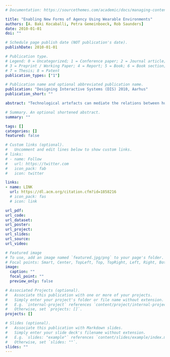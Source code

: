 ```yaml
---
# Documentation: https://sourcethemes.com/academic/docs/managing-content/

title: "Enabling New Forms of Agency Using Wearable Environments"
authors: [A. Baki Kocaballi, Petra Gemeinboeck, Rob Saunders]
date: 2010-01-01
doi: ""

# Schedule page publish date (NOT publication's date).
publishDate: 2010-01-01

# Publication type.
# Legend: 0 = Uncategorized; 1 = Conference paper; 2 = Journal article;
# 3 = Preprint / Working Paper; 4 = Report; 5 = Book; 6 = Book section;
# 7 = Thesis; 8 = Patent
publication_types: ["1"]

# Publication name and optional abbreviated publication name.
publication: "Designing Interactive Systems (DIS) 2010, Aarhus"
publication_short: ""

abstract: "Technological artefacts can mediate the relations between humans and the environment: mediation changes our agency, which can be defined as our capacity for action. There can be different types of technological mediation and each type shapes our agency differently. Our model of wearable environments, which combines wearable computing and smart environment approaches, is useful for exploring new types of relations and, by extension, new forms of agency. In this paper, we present the first stage of developing a wearable environment system involving a series of workshops using two prototype devices. We evaluated the workshop activities according to a post-phenomenological account: this has allowed us to analyse the transformation of machine-mediated agency vis-à-vis two dimensions: perception and praxis. Our findings showed that interpretations of sonic and tactile feedback were highly dependent upon the placement of the sensing and effecting capacities of the system."

# Summary. An optional shortened abstract.
summary: ""

tags: []
categories: []
featured: false

# Custom links (optional).
#   Uncomment and edit lines below to show custom links.
# links:
# - name: Follow
#   url: https://twitter.com
#   icon_pack: fab
#   icon: twitter

links:
- name: LINK
  url: https://dl.acm.org/citation.cfm?id=1858216
  # icon_pack: fas
  # icon: link

url_pdf:
url_code:
url_dataset:
url_poster:
url_project:
url_slides:
url_source:
url_video:

# Featured image
# To use, add an image named `featured.jpg/png` to your page's folder. 
# Focal points: Smart, Center, TopLeft, Top, TopRight, Left, Right, BottomLeft, Bottom, BottomRight.
image:
  caption: ""
  focal_point: ""
  preview_only: false

# Associated Projects (optional).
#   Associate this publication with one or more of your projects.
#   Simply enter your project's folder or file name without extension.
#   E.g. `internal-project` references `content/project/internal-project/index.md`.
#   Otherwise, set `projects: []`.
projects: []

# Slides (optional).
#   Associate this publication with Markdown slides.
#   Simply enter your slide deck's filename without extension.
#   E.g. `slides: "example"` references `content/slides/example/index.md`.
#   Otherwise, set `slides: ""`.
slides: ""
---
```

